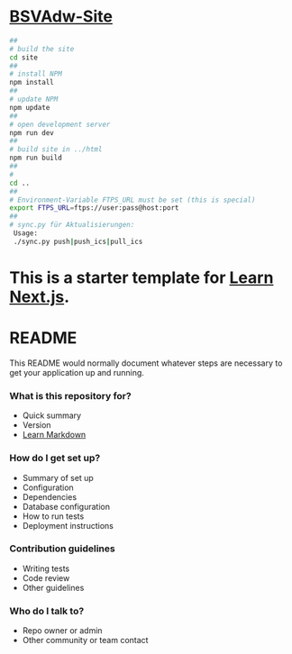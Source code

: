 [BSVAdw-Site](https://www.bsvadw.de)
========================================

~~~sh
##
# build the site
cd site
##
# install NPM
npm install
##
# update NPM
npm update
##
# open development server
npm run dev
##
# build site in ../html
npm run build
##
#
cd .. 
##
# Environment-Variable FTPS_URL must be set (this is special)
export FTPS_URL=ftps://user:pass@host:port
##
# sync.py für Aktualisierungen:
 Usage: 
 ./sync.py push|push_ics|pull_ics


~~~


This is a starter template for [Learn Next.js](https://nextjs.org/learn).
=======
# README #

This README would normally document whatever steps are necessary to get your application up and running.

### What is this repository for? ###

* Quick summary
* Version
* [Learn Markdown](https://bitbucket.org/tutorials/markdowndemo)

### How do I get set up? ###

* Summary of set up
* Configuration
* Dependencies
* Database configuration
* How to run tests
* Deployment instructions

### Contribution guidelines ###

* Writing tests
* Code review
* Other guidelines

### Who do I talk to? ###

* Repo owner or admin
* Other community or team contact
